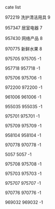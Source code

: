 cate list

972219 洗护清洁用具 9

957347 居室电器 7

957430 网络产品 8

970775 新鲜水果 8

975705 975705 -1

957718 957718 -1

975706 975706 -1

972200 972200 -1

961006 961006 -1

955035 955035 -1

975701 975701 -1

975709 975709 -1

958104 958104 -1

970778 970778 -1

5057 5057 -1

975708 975708 -1

975703 975703 -1

975707 975707 -1

970776 970776 -1

969032 969032 -1

